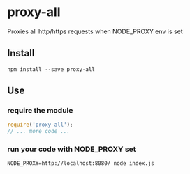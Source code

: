 # proxy-all

Proxies all http/https requests when NODE_PROXY env is set

## Install

```
npm install --save proxy-all
```

## Use

### require the module
```js
require('proxy-all');
// ... more code ...
```

### run your code with NODE_PROXY set

```
NODE_PROXY=http://localhost:8080/ node index.js
```